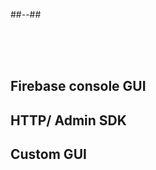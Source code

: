 <!-- .slide: class="two-column" data-background="./web_modules/sfeir-school-theme/images/bg-blue-1.png" -->

##--##

<br><br><br>

## Firebase console GUI

## HTTP/ Admin SDK

## Custom GUI
